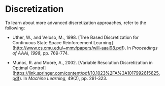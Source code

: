 # Discretization

To learn about more advanced discretization approaches, refer to the following:

- Uther, W., and Veloso, M., 1998. [Tree Based Discretization for Continuous State Space Reinforcement Learning]
(http://www.cs.cmu.edu/~mmv/papers/will-aaai98.pdf). In _Proceedings of AAAI, 1998_, pp. 769-774.

- Munos, R. and Moore, A., 2002. [Variable Resolution Discretization in Optimal Control]
(https://link.springer.com/content/pdf/10.1023%2FA%3A1017992615625.pdf). In _Machine Learning_, 49(2), pp. 291-323.
